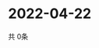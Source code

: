 # 2022-04-22
  共 0条

  <!-- BEGIN -->
  <!-- 最后更新时间Fri Apr 22 2022 20:06:52 GMT+0000 (Coordinated Universal Time) -->
  
  <!-- END -->
  
  